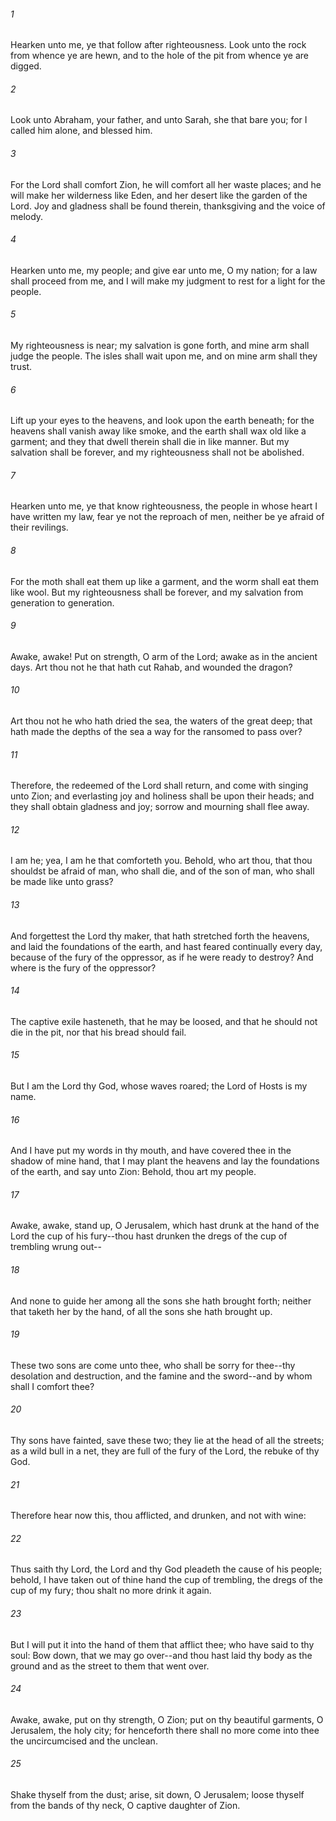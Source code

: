 ###### 1
Hearken unto me, ye that follow after righteousness. Look unto the rock from whence ye are hewn, and to the hole of the pit from whence ye are digged.

###### 2
Look unto Abraham, your father, and unto Sarah, she that bare you; for I called him alone, and blessed him.

###### 3
For the Lord shall comfort Zion, he will comfort all her waste places; and he will make her wilderness like Eden, and her desert like the garden of the Lord. Joy and gladness shall be found therein, thanksgiving and the voice of melody.

###### 4
Hearken unto me, my people; and give ear unto me, O my nation; for a law shall proceed from me, and I will make my judgment to rest for a light for the people.

###### 5
My righteousness is near; my salvation is gone forth, and mine arm shall judge the people. The isles shall wait upon me, and on mine arm shall they trust.

###### 6
Lift up your eyes to the heavens, and look upon the earth beneath; for the heavens shall vanish away like smoke, and the earth shall wax old like a garment; and they that dwell therein shall die in like manner. But my salvation shall be forever, and my righteousness shall not be abolished.

###### 7
Hearken unto me, ye that know righteousness, the people in whose heart I have written my law, fear ye not the reproach of men, neither be ye afraid of their revilings.

###### 8
For the moth shall eat them up like a garment, and the worm shall eat them like wool. But my righteousness shall be forever, and my salvation from generation to generation.

###### 9
Awake, awake! Put on strength, O arm of the Lord; awake as in the ancient days. Art thou not he that hath cut Rahab, and wounded the dragon?

###### 10
Art thou not he who hath dried the sea, the waters of the great deep; that hath made the depths of the sea a way for the ransomed to pass over?

###### 11
Therefore, the redeemed of the Lord shall return, and come with singing unto Zion; and everlasting joy and holiness shall be upon their heads; and they shall obtain gladness and joy; sorrow and mourning shall flee away.

###### 12
I am he; yea, I am he that comforteth you. Behold, who art thou, that thou shouldst be afraid of man, who shall die, and of the son of man, who shall be made like unto grass?

###### 13
And forgettest the Lord thy maker, that hath stretched forth the heavens, and laid the foundations of the earth, and hast feared continually every day, because of the fury of the oppressor, as if he were ready to destroy? And where is the fury of the oppressor?

###### 14
The captive exile hasteneth, that he may be loosed, and that he should not die in the pit, nor that his bread should fail.

###### 15
But I am the Lord thy God, whose waves roared; the Lord of Hosts is my name.

###### 16
And I have put my words in thy mouth, and have covered thee in the shadow of mine hand, that I may plant the heavens and lay the foundations of the earth, and say unto Zion: Behold, thou art my people.

###### 17
Awake, awake, stand up, O Jerusalem, which hast drunk at the hand of the Lord the cup of his fury--thou hast drunken the dregs of the cup of trembling wrung out--

###### 18
And none to guide her among all the sons she hath brought forth; neither that taketh her by the hand, of all the sons she hath brought up.

###### 19
These two sons are come unto thee, who shall be sorry for thee--thy desolation and destruction, and the famine and the sword--and by whom shall I comfort thee?

###### 20
Thy sons have fainted, save these two; they lie at the head of all the streets; as a wild bull in a net, they are full of the fury of the Lord, the rebuke of thy God.

###### 21
Therefore hear now this, thou afflicted, and drunken, and not with wine:

###### 22
Thus saith thy Lord, the Lord and thy God pleadeth the cause of his people; behold, I have taken out of thine hand the cup of trembling, the dregs of the cup of my fury; thou shalt no more drink it again.

###### 23
But I will put it into the hand of them that afflict thee; who have said to thy soul: Bow down, that we may go over--and thou hast laid thy body as the ground and as the street to them that went over.

###### 24
Awake, awake, put on thy strength, O Zion; put on thy beautiful garments, O Jerusalem, the holy city; for henceforth there shall no more come into thee the uncircumcised and the unclean.

###### 25
Shake thyself from the dust; arise, sit down, O Jerusalem; loose thyself from the bands of thy neck, O captive daughter of Zion.

